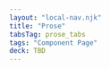 ```yaml
---
layout: "local-nav.njk"
title: "Prose"
tabsTag: prose_tabs
tags: "Component Page"
deck: TBD
---
```


